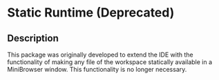 # Static Runtime (Deprecated)

## Description
This package was originally developed to extend the IDE with the functionality of making any file of the workspace
statically available in a MiniBrowser window. This functionality is no longer necessary.
